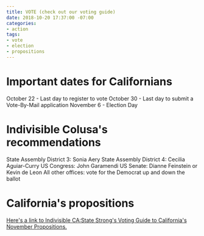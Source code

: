 ```yaml
---
title: VOTE (check out our voting guide)
date: 2018-10-20 17:37:00 -07:00
categories:
- action
tags:
- vote
- election
- propositions
---
```


# Important dates for Californians
October 22 - Last day to register to vote
October 30 - Last day to submit a Vote-By-Mail application 
November 6 - Election Day 

# Indivisible Colusa's recommendations
State Assembly District 3: Sonia Aery
State Assembly District 4: Cecilia Aguiar-Curry
US Congress: John Garamendi
US Senate: Dianne Feinstein or Kevin de Leon
All other offices: vote for the Democrat up and down the ballot

# California's propositions
[Here's a link to Indivisible CA:State Strong's Voting Guide to California's November Propositions.  ](https://ca.state-strong.org/index.php/2018/09/27/nov-2018-ca-ballot-guide/)